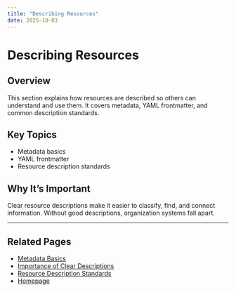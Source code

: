 ```yaml
---
title: "Describing Resources"
date: 2025-10-03
---
```

# Describing Resources

## Overview
This section explains how resources are described so others can understand and use them. It covers metadata, YAML frontmatter, and common description standards.

## Key Topics
- Metadata basics  
- YAML frontmatter  
- Resource description standards  

## Why It’s Important
Clear resource descriptions make it easier to classify, find, and connect information. Without good descriptions, organization systems fall apart.

---
## Related Pages
- [Metadata Basics](page7-metadata-basics.md)
- [Importance of Clear Descriptions](page8-importance-of-clear-descriptions.md)
- [Resource Description Standards](page9-resource-description-standards.md)
- [Homepage](../index.md)  
